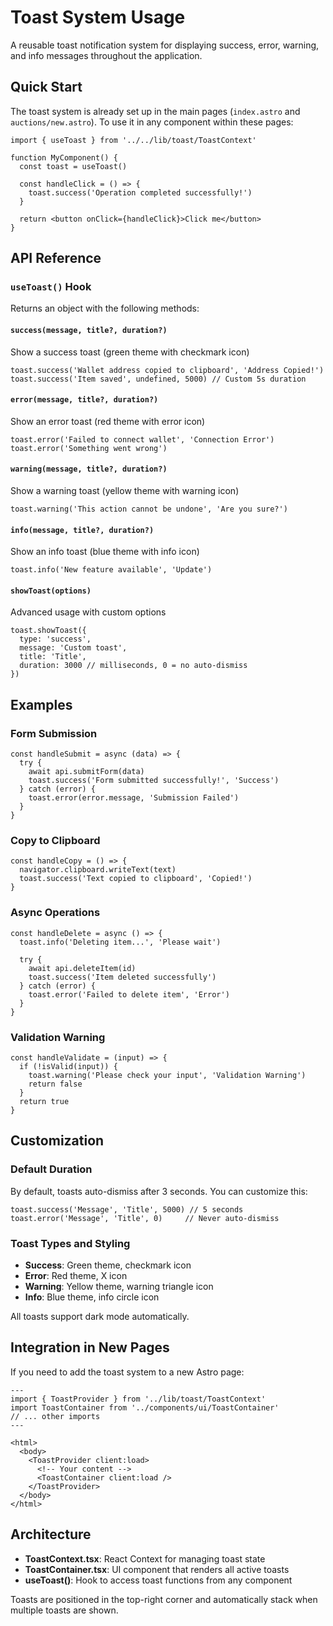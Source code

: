 # Toast System Usage

A reusable toast notification system for displaying success, error, warning, and info messages throughout the application.

## Quick Start

The toast system is already set up in the main pages (`index.astro` and `auctions/new.astro`). To use it in any component within these pages:

```tsx
import { useToast } from '../../lib/toast/ToastContext'

function MyComponent() {
  const toast = useToast()
  
  const handleClick = () => {
    toast.success('Operation completed successfully!')
  }
  
  return <button onClick={handleClick}>Click me</button>
}
```

## API Reference

### `useToast()` Hook

Returns an object with the following methods:

#### `success(message, title?, duration?)`
Show a success toast (green theme with checkmark icon)

```tsx
toast.success('Wallet address copied to clipboard', 'Address Copied!')
toast.success('Item saved', undefined, 5000) // Custom 5s duration
```

#### `error(message, title?, duration?)`
Show an error toast (red theme with error icon)

```tsx
toast.error('Failed to connect wallet', 'Connection Error')
toast.error('Something went wrong')
```

#### `warning(message, title?, duration?)`
Show a warning toast (yellow theme with warning icon)

```tsx
toast.warning('This action cannot be undone', 'Are you sure?')
```

#### `info(message, title?, duration?)`
Show an info toast (blue theme with info icon)

```tsx
toast.info('New feature available', 'Update')
```

#### `showToast(options)`
Advanced usage with custom options

```tsx
toast.showToast({
  type: 'success',
  message: 'Custom toast',
  title: 'Title',
  duration: 3000 // milliseconds, 0 = no auto-dismiss
})
```

## Examples

### Form Submission

```tsx
const handleSubmit = async (data) => {
  try {
    await api.submitForm(data)
    toast.success('Form submitted successfully!', 'Success')
  } catch (error) {
    toast.error(error.message, 'Submission Failed')
  }
}
```

### Copy to Clipboard

```tsx
const handleCopy = () => {
  navigator.clipboard.writeText(text)
  toast.success('Text copied to clipboard', 'Copied!')
}
```

### Async Operations

```tsx
const handleDelete = async () => {
  toast.info('Deleting item...', 'Please wait')
  
  try {
    await api.deleteItem(id)
    toast.success('Item deleted successfully')
  } catch (error) {
    toast.error('Failed to delete item', 'Error')
  }
}
```

### Validation Warning

```tsx
const handleValidate = (input) => {
  if (!isValid(input)) {
    toast.warning('Please check your input', 'Validation Warning')
    return false
  }
  return true
}
```

## Customization

### Default Duration
By default, toasts auto-dismiss after 3 seconds. You can customize this:

```tsx
toast.success('Message', 'Title', 5000) // 5 seconds
toast.error('Message', 'Title', 0)     // Never auto-dismiss
```

### Toast Types and Styling
- **Success**: Green theme, checkmark icon
- **Error**: Red theme, X icon  
- **Warning**: Yellow theme, warning triangle icon
- **Info**: Blue theme, info circle icon

All toasts support dark mode automatically.

## Integration in New Pages

If you need to add the toast system to a new Astro page:

```astro
---
import { ToastProvider } from '../lib/toast/ToastContext'
import ToastContainer from '../components/ui/ToastContainer'
// ... other imports
---

<html>
  <body>
    <ToastProvider client:load>
      <!-- Your content -->
      <ToastContainer client:load />
    </ToastProvider>
  </body>
</html>
```

## Architecture

- **ToastContext.tsx**: React Context for managing toast state
- **ToastContainer.tsx**: UI component that renders all active toasts
- **useToast()**: Hook to access toast functions from any component

Toasts are positioned in the top-right corner and automatically stack when multiple toasts are shown.
